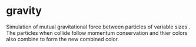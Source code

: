 # gravity
Simulation of mutual gravitational force between particles of variable sizes . The particles when collide follow momentum conservation and thier colors also combine to form the new combined color.
